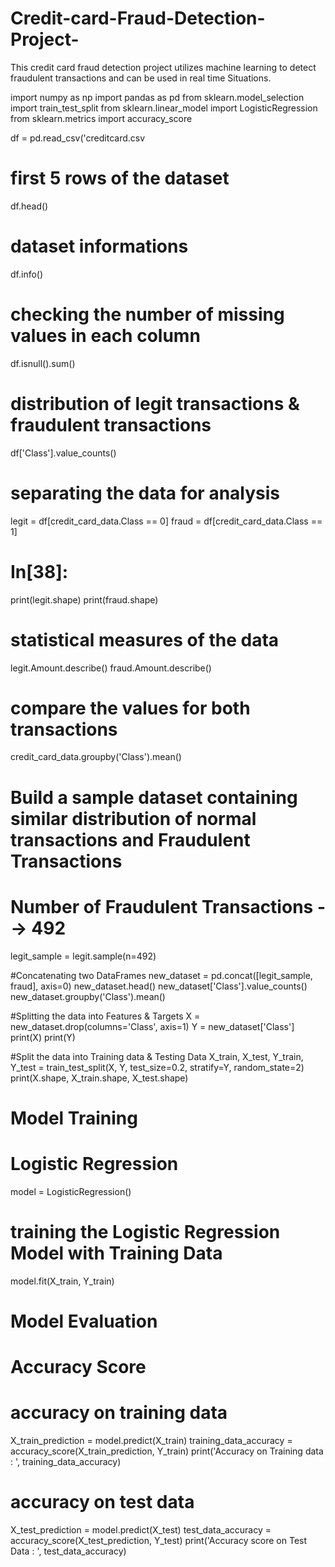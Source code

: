 # Credit-card-Fraud-Detection-Project-
This credit card fraud detection project utilizes machine learning to detect  fraudulent transactions and can be used in real time Situations.

import numpy as np
import pandas as pd
from sklearn.model_selection import train_test_split
from sklearn.linear_model import LogisticRegression
from sklearn.metrics import accuracy_score

df = pd.read_csv('creditcard.csv

# first 5 rows of the dataset
df.head()

# dataset informations
df.info()

# checking the number of missing values in each column
df.isnull().sum()

# distribution of legit transactions & fraudulent transactions
df['Class'].value_counts()

# separating the data for analysis
legit = df[credit_card_data.Class == 0]
fraud = df[credit_card_data.Class == 1]

# In[38]:
print(legit.shape)
print(fraud.shape)

# statistical measures of the data
legit.Amount.describe()
fraud.Amount.describe()

# compare the values for both transactions
credit_card_data.groupby('Class').mean()

# Build a sample dataset containing similar distribution of normal transactions and Fraudulent Transactions

# Number of Fraudulent Transactions --> 492
legit_sample = legit.sample(n=492)

#Concatenating two DataFrames
new_dataset = pd.concat([legit_sample, fraud], axis=0)
new_dataset.head()
new_dataset['Class'].value_counts()
new_dataset.groupby('Class').mean()

#Splitting the data into Features & Targets
X = new_dataset.drop(columns='Class', axis=1)
Y = new_dataset['Class']
print(X)
print(Y)

#Split the data into Training data & Testing Data
X_train, X_test, Y_train, Y_test = train_test_split(X, Y, test_size=0.2, stratify=Y, random_state=2)
print(X.shape, X_train.shape, X_test.shape)

# Model Training
# Logistic Regression
model = LogisticRegression()

# training the Logistic Regression Model with Training Data
model.fit(X_train, Y_train)

# Model Evaluation
# Accuracy Score
# accuracy on training data
X_train_prediction = model.predict(X_train)
training_data_accuracy = accuracy_score(X_train_prediction, Y_train)
print('Accuracy on Training data : ', training_data_accuracy)

# accuracy on test data
X_test_prediction = model.predict(X_test)
test_data_accuracy = accuracy_score(X_test_prediction, Y_test)
print('Accuracy score on Test Data : ', test_data_accuracy)


